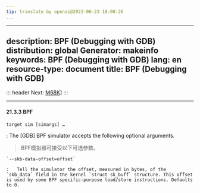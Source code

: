 ```yaml
---
tip: translate by openai@2023-06-23 18:08:26
...
```

---
description: BPF (Debugging with GDB)
distribution: global
Generator: makeinfo
keywords: BPF (Debugging with GDB)
lang: en
resource-type: document
title: BPF (Debugging with GDB)
---
::: header
Next: [M68K](M68K.html#M68K)]
:::

---

#### 21.3.3 BPF

`target sim [simargs] …`


:   The [GDB] BPF simulator accepts the following optional arguments.

> BPF模拟器可接受以下可选参数。

```
`--skb-data-offset=offset`

:   Tell the simulator the offset, measured in bytes, of the `skb_data` field in the kernel `struct sk_buff` structure. This offset is used by some BPF specific-purpose load/store instructions. Defaults to 0.
```
